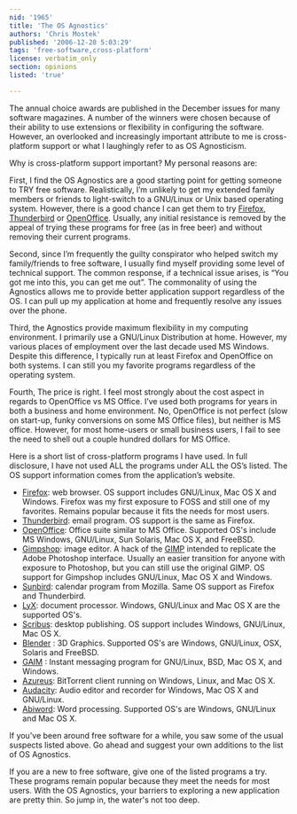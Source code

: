 ```yaml
---
nid: '1965'
title: 'The OS Agnostics'
authors: 'Chris Mostek'
published: '2006-12-28 5:03:29'
tags: 'free-software,cross-platform'
license: verbatim_only
section: opinions
listed: 'true'

---
```

The annual choice awards are published in the December issues for many software magazines.  A number of the winners were chosen because of their ability to use extensions or flexibility in configuring the software.  However, an overlooked and increasingly important attribute to me is cross-platform support or what I laughingly refer to as OS Agnosticism.

Why is cross-platform support important?  My personal reasons are:

First, I find the OS Agnostics are a good starting point for getting someone to TRY free software.  Realistically, I’m unlikely to get my extended family members or friends to light-switch to a GNU/Linux or Unix based operating system.  However, there is a good chance I can get them to try [Firefox](http://www.mozilla.com/en-US/products/), [Thunderbird](http://www.mozilla.com/en-US/products/) or [OpenOffice](http://www.openoffice.org/).  Usually, any initial resistance is removed by the appeal of trying these programs for free (as in free beer) and without removing their current programs.

Second, since I’m frequently the guilty conspirator who helped switch my family/friends to free software, I usually find myself providing some level of technical support.  The common response, if a technical issue arises, is “You got me into this, you can get me out”.  The commonality of using the Agnostics allows me to provide better application support regardless of the OS.  I can pull up my application at home and frequently resolve any issues over the phone.

Third, the Agnostics provide maximum flexibility in my computing environment.  I primarily use a GNU/Linux Distribution at home.  However, my various places of employment over the last decade used MS Windows.  Despite this difference, I typically run at least Firefox and OpenOffice on both systems.  I can still you my favorite programs regardless of the operating system.

Fourth, The price is right.  I feel most strongly about the cost aspect in regards to OpenOffice vs MS Office.   I’ve used both programs for years in both a business and home environment.  No, OpenOffice is not perfect (slow on start-up, funky conversions on some MS Office files), but neither is MS office.  However, for most home-users or small business users, I fail to see the need to shell out a couple hundred dollars for MS Office.

Here is a short list of cross-platform programs I have used.  In full disclosure, I have not used ALL the programs under ALL the OS’s listed.  The OS support information comes from the application’s website.


* [Firefox](http://www.mozilla.com/en-US/products/):  web browser.  OS support includes GNU/Linux, Mac OS X and Windows.  Firefox was my first exposure to FOSS and still one of my favorites.  Remains popular because it fits the needs for most users.
* [Thunderbird](http://www.mozilla.com/en-US/products/):  email program.   OS support is the same as Firefox.
* [OpenOffice](http://www.openoffice.org/):  Office suite similar to MS Office.  Supported OS's include MS Windows, GNU/Linux, Sun Solaris, Mac OS X, and FreeBSD.
* [Gimpshop](http://plasticbugs.com/?page_id=294):  image editor.  A hack of the [GIMP](http://www.gimp.org/) intended to replicate the Adobe Photoshop interface.  Usually an easier transition for anyone with exposure to Photoshop, but you can still use the original GIMP.  OS support for Gimpshop includes GNU/Linux, Mac OS X and Windows.
* [Sunbird](http://www.mozilla.com/en-US/products/):  calendar program from Mozilla.  Same OS support as Firefox and Thunderbird.
* [LyX](http://www.lyx.org/):  document processor.  Windows, GNU/Linux and Mac OS X are the supported OS's.
* [Scribus](http://www.scribus.net/):  desktop publishing.   OS support includes Windows, GNU/Linux, Mac OS X.
* [Blender](http://www.blender.org) :  3D Graphics.  Supported OS's are Windows, GNU/Linux, OSX, Solaris and FreeBSD.
* [GAIM](http://gaim.sourceforge.net/) :  Instant messaging program for GNU/Linux, BSD, Mac OS X, and Windows.
* [Azureus](http://azureus.sourceforge.net/):  BitTorrent client running on Windows, Linux, and  Mac OS X.
* [Audacity](http://audacity.sourceforge.net/):  Audio editor and recorder for Windows, Mac OS X and GNU/Linux.
* [Abiword](http://www.abisource.com/):  Word processing.  Supported OS's are Windows, GNU/Linux and Mac OS X.

If you've been around free software for a while, you saw some of the usual suspects listed above.  Go ahead and suggest your own additions to the list of OS Agnostics.

If you are a new to free software, give one of the listed programs a try.  These programs remain popular because they meet the needs for most users.  With the OS Agnostics, your barriers to exploring a new application are pretty thin.  So jump in, the water's not too deep.

